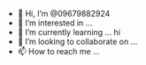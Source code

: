 - 👋 Hi, I’m @09679882924
- 👀 I’m interested in ...
- 🌱 I’m currently learning ... hi
- 💞️ I’m looking to collaborate on ...
- 📫 How to reach me ...

<!---
09679882924/09679882924 is a ✨ special ✨ repository because its `README.md` (this file) appears on your GitHub profile.
You can click the Preview link to take a look at your changes.
--->
